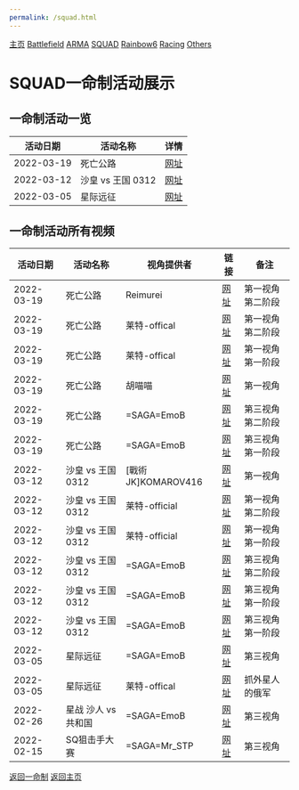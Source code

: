 ```yaml
---
permalink: /squad.html
---
```

[主页](https://saga2003.github.io/) [Battlefield](https://saga2003.github.io/404.html) [ARMA](https://saga2003.github.io/404.html) [SQUAD](https://saga2003.github.io/squad.html) [Rainbow6](https://saga2003.github.io/404.htmlv) [Racing](https://saga2003.github.io/404.html) [Others](https://saga2003.github.io/404.html)
# SQUAD一命制活动展示
## 一命制活动一览

活动日期|活动名称|详情
---|---|---
2022-03-19|死亡公路|[网址](https://saga2003.github.io/onelife/20220319.html)
2022-03-12|沙皇 vs 王国 0312|[网址](https://saga2003.github.io/onelife/20220312.html)
2022-03-05|星际远征|[网址](https://saga2003.github.io/onelife/20220305.html)

## 一命制活动所有视频

活动日期|活动名称|视角提供者|链接|备注
---|---|---|---|---
2022-03-19|死亡公路|Reimurei|[网址](https://www.bilibili.com/video/BV1mT4y1v7C9)|第一视角 第二阶段
2022-03-19|死亡公路|莱特-offical|[网址](https://www.bilibili.com/video/BV1aL4y1M7Zv)|第一视角 第二阶段
2022-03-19|死亡公路|莱特-offical|[网址](https://www.bilibili.com/video/BV1bL411w7Yv)|第一视角 第一阶段
2022-03-19|死亡公路|胡喵喵|[网址](https://www.bilibili.com/video/BV1J44y1N7SQ)|第一视角
2022-03-19|死亡公路|=SAGA=EmoB|[网址](https://www.bilibili.com/video/BV1XT4y1v7gV)|第三视角 第二阶段
2022-03-19|死亡公路|=SAGA=EmoB|[网址](https://www.bilibili.com/video/BV1or4y1i77E)|第三视角 第一阶段
2022-03-12|沙皇 vs 王国 0312|[戰術JK]KOMAROV416|[网址](https://www.bilibili.com/video/BV1o341157Qn)|第一视角
2022-03-12|沙皇 vs 王国 0312|莱特-official|[网址](https://www.bilibili.com/video/BV1UL4y1u7pC)|第一视角 第二阶段
2022-03-12|沙皇 vs 王国 0312|莱特-official|[网址](https://www.bilibili.com/video/BV1ai4y1C7HR)|第一视角 第一阶段
2022-03-12|沙皇 vs 王国 0312|=SAGA=EmoB|[网址](https://www.bilibili.com/video/BV1CL4y1u7gX)|第三视角 第二阶段
2022-03-12|沙皇 vs 王国 0312|=SAGA=EmoB|[网址](https://www.bilibili.com/video/BV1BZ4y1r7ng)|第三视角 第一阶段
2022-03-12|沙皇 vs 王国 0312|=SAGA=EmoB|[网址](https://www.bilibili.com/video/BV1BZ4y1r7ng)|第三视角 第一阶段
2022-03-05|星际远征|=SAGA=EmoB|[网址](https://www.bilibili.com/video/BV1NY411V7Fy)|第三视角
2022-03-05|星际远征|莱特-offical|[网址](https://www.bilibili.com/video/BV1or4y1i77E)|抓外星人的俄军
2022-02-26|星战 沙人 vs 共和国|=SAGA=EmoB|[网址](https://www.bilibili.com/video/BV1XS4y1F7px)|第三视角
2022-02-15|SQ狙击手大赛|=SAGA=Mr_STP|[网址](https://www.bilibili.com/video/BV1jL411K7Ss)|第三视角


[返回一命制](https://saga2003.github.io/squad.html)
[返回主页](https://saga2003.github.io/)



